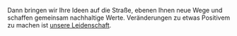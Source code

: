 Dann bringen wir Ihre Ideen auf die Straße, ebenen Ihnen neue Wege und schaffen gemeinsam nachhaltige Werte.
Veränderungen zu etwas Positivem zu machen ist [unsere Leidenschaft](/about).
